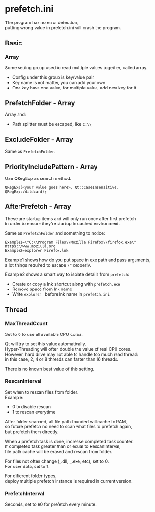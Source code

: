 # prefetch.ini

The program has no error detection,  
putting wrong value in prefetch.ini will crash the program.

## Basic

### Array

Some setting group used to read multiple values together, called array.

- Config under this group is key/value pair
- Key name is not matter, you can add your own
- One key have one value, for multiple value, add new key for it

## PrefetchFolder - Array

Array and:

- Path splitter must be escaped, like `C:\\`

## ExcludeFolder - Array

Same as `PrefetchFolder`.

## PriorityIncludePattern - Array

Use QRegExp as search method:

```
QRegExp(<your value goes here>, Qt::CaseInsensitive, QRegExp::Wildcard);
```

## AfterPrefetch - Array

These are startup items and will only run once after first prefetch  
in order to ensure they're startup in cached environment.

Same as `PrefetchFolder` and something to notice:

```
Example1=\"C:\\Program Files\\Mozilla Firefox\\firefox.exe\" https://www.mozilla.org
Example2=explorer Firefox.lnk
```

Example1 shows how do you put space in exe path and pass arguments,  
a lot things required to escape `\"` properly.

Example2 shows a smart way to isolate details from `prefetch`:

- Create or copy a lnk shortcut along with `prefetch.exe`
- Remove space from lnk name
- Write `explorer ` before lnk name in `prefetch.ini`

## Thread

### MaxThreadCount

Set to 0 to use all available CPU cores.

Qt will try to set this value automatically.  
Hyper-Threading will often double the value of real CPU cores.  
However, hard drive may not able to handle too much read thread:  
in this case, 2, 4 or 8 threads can faster than 16 threads.

There is no known best value of this setting.

### RescanInterval

Set when to rescan files from folder.  
Example:

- 0 to disable rescan
- 1 to rescan everytime

After folder scanned, all file path founded will cache to RAM,  
so future prefetch no need to scan what files to prefetch again,  
but prefetch them directly.

When a prefetch task is done, increase completed task counter.  
If completed task greater than or equal to RescanInterval,  
file path cache will be erased and rescan from folder.

For files not often change (_.dll, _.exe, etc), set to 0.  
For user data, set to 1.

For different folder types,  
deploy multiple prefetch instance is required in current version.

### PrefetchInterval

Seconds, set to 60 for prefetch every minute.
